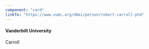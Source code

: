 ```yaml
---
component: "card"
linkTo: "https://www.vumc.org/dbmi/person/robert-carroll-phd"
---
```


#### Vanderbilt University
Carroll

